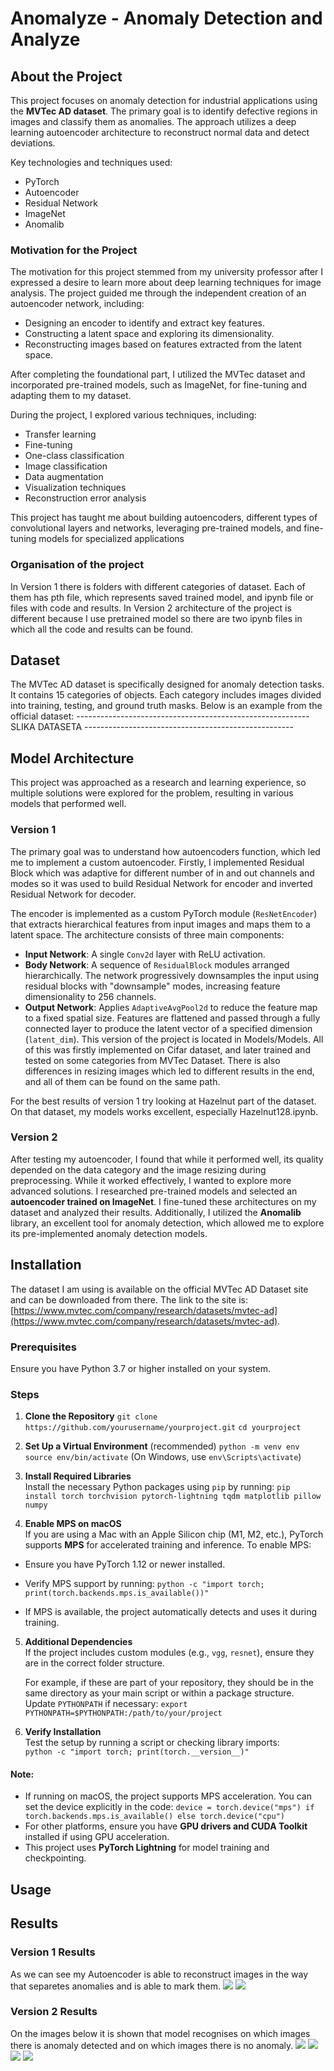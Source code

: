 # Anomalyze - Anomaly Detection and Analyze

## About the Project
This project focuses on anomaly detection for industrial applications using the **MVTec AD dataset**. The primary goal is to identify defective regions in images and classify them as anomalies. The approach utilizes a deep learning autoencoder architecture to reconstruct normal data and detect deviations.  

Key technologies and techniques used:
* PyTorch
* Autoencoder
* Residual Network
* ImageNet
* Anomalib

### Motivation for the Project
The motivation for this project stemmed from my university professor after I expressed a desire to learn more about deep learning techniques for image analysis. The project guided me through the independent creation of an autoencoder network, including:

-   Designing an encoder to identify and extract key features.
-   Constructing a latent space and exploring its dimensionality.
-   Reconstructing images based on features extracted from the latent space.

After completing the foundational part, I utilized the MVTec dataset and incorporated pre-trained models, such as ImageNet, for fine-tuning and adapting them to my dataset.

During the project, I explored various techniques, including:

-   Transfer learning
-   Fine-tuning
-   One-class classification
-   Image classification
-   Data augmentation
-   Visualization techniques
-   Reconstruction error analysis

This project has taught me about building autoencoders, different types of convolutional layers and networks, leveraging pre-trained models, and fine-tuning models for specialized applications

### Organisation of the project
In Version 1 there is folders with different categories of dataset. Each of them has pth file, which represents saved trained model, and ipynb file or files with code and results.
In Version 2 architecture of the project is different because I use pretrained model so there are two ipynb files in which all the code and results can be found.

## Dataset
The MVTec AD dataset is specifically designed for anomaly detection tasks. It contains 15 categories of objects. Each category includes images divided into training, testing, and ground truth masks. Below is an example from the official dataset:
---------------------------------------------------------- SLIKA DATASETA ----------------------------------------------------
## Model Architecture
This project was approached as a research and learning experience, so multiple solutions were explored for the problem, resulting in various models that performed well.

### Version 1
The primary goal was to understand how autoencoders function, which led me to implement a custom autoencoder. Firstly, I implemented Residual Block which was adaptive for different number of in and out channels and modes so it was used to build Residual Network for encoder and inverted Residual Network for decoder.

The encoder is implemented as a custom PyTorch module (`ResNetEncoder`) that extracts hierarchical features from input images and maps them to a latent space. The architecture consists of three main components:

-   **Input Network**: A single `Conv2d` layer with ReLU activation.
-   **Body Network**: A sequence of `ResidualBlock` modules arranged hierarchically. The network progressively downsamples the input using residual blocks with "downsample" modes, increasing feature dimensionality to 256 channels.
-   **Output Network**: Applies `AdaptiveAvgPool2d` to reduce the feature map to a fixed spatial size. Features are flattened and passed through a fully connected layer to produce the latent vector of a specified dimension (`latent_dim`).
This version of the project is located in Models/Models. All of this was firstly implemented on Cifar dataset, and later trained and tested on some categories from MVTec Dataset. There is also differences in resizing images which led to different results in the end, and all of them can be found on the same path.

For the best results of version 1 try looking at Hazelnut part of the dataset. On that dataset, my models works excellent, especially Hazelnut128.ipynb.

### Version 2
After testing my autoencoder, I found that while it performed well, its quality depended on the data category and the image resizing during preprocessing. While it worked effectively, I wanted to explore more advanced solutions.
I researched pre-trained models and selected an **autoencoder trained on ImageNet**. I fine-tuned these architectures on my dataset and analyzed their results.
Additionally, I utilized the **Anomalib** library, an excellent tool for anomaly detection, which allowed me to explore its pre-implemented anomaly detection models.

## Installation
The dataset I am using is available on the official MVTec AD Dataset site and can be downloaded from there. The link to the site is: [https://www.mvtec.com/company/research/datasets/mvtec-ad](https://www.mvtec.com/company/research/datasets/mvtec-ad).

### Prerequisites
Ensure you have Python 3.7 or higher installed on your system.

### Steps

1.  **Clone the Repository**
    `git clone https://github.com/yourusername/yourproject.git`
    `cd yourproject` 
    
2.  **Set Up a Virtual Environment** (recommended)
    `python -m venv env`
    `source env/bin/activate` (On Windows, use `env\Scripts\activate`)
    
3.  **Install Required Libraries**  
    Install the necessary Python packages using `pip` by running:
    `pip install torch torchvision pytorch-lightning tqdm matplotlib pillow numpy` 

4. **Enable MPS on macOS**  
If you are using a Mac with an Apple Silicon chip (M1, M2, etc.), PyTorch supports **MPS** for accelerated training and inference. To enable MPS:

-   Ensure you have PyTorch 1.12 or newer installed.
-   Verify MPS support by running:
    `python -c "import torch; print(torch.backends.mps.is_available())"` 
    
-   If MPS is available, the project automatically detects and uses it during training.    
5.  **Additional Dependencies**  
    If the project includes custom modules (e.g., `vgg`, `resnet`), ensure they are in the correct folder structure.
    
    For example, if these are part of your repository, they should be in the same directory as your main script or within a package structure. Update `PYTHONPATH` if necessary:
    `export PYTHONPATH=$PYTHONPATH:/path/to/your/project` 
    
6.  **Verify Installation**  
    Test the setup by running a script or checking library imports:    
    `python -c "import torch; print(torch.__version__)"` 
#### Note:
-   If running on macOS, the project supports MPS acceleration. You can set the device explicitly in the code:
    `device = torch.device("mps") if torch.backends.mps.is_available() else torch.device("cpu")` 
-   For other platforms, ensure you have **GPU drivers and CUDA Toolkit** installed if using GPU acceleration.
-   This project uses **PyTorch Lightning** for model training and checkpointing.

## Usage


## Results

### Version 1 Results
As we can see my Autoencoder is able to reconstruct images in the way that separetes anomalies and is able to mark them. 
<img src='https://github.com/user-attachments/assets/6a6e7928-ba9c-4ad4-8294-3b6fdf17d527'>
<img src='https://github.com/user-attachments/assets/2324f24e-3a3e-4b26-865a-e29dde7e9858'>


### Version 2 Results
On the images below it is shown that model recognises on which images there is anomaly detected and on which images there is no anomaly.
<img src='https://github.com/user-attachments/assets/c21fe4a0-17ff-49af-8e23-75dd3fafad10'>
<img src='https://github.com/user-attachments/assets/c6809978-2835-4c26-97e2-d4fece172441'>
<img src='https://github.com/user-attachments/assets/f5361d30-52df-403b-9df9-18798c40d98e'>
<img src='https://github.com/user-attachments/assets/1cbae527-884e-4bc3-be36-0688003e2ad4'>

